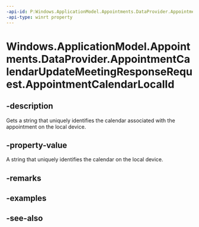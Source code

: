 ```yaml
---
-api-id: P:Windows.ApplicationModel.Appointments.DataProvider.AppointmentCalendarUpdateMeetingResponseRequest.AppointmentCalendarLocalId
-api-type: winrt property
---
```


<!-- Property syntax
public string AppointmentCalendarLocalId { get; }
-->

# Windows.ApplicationModel.Appointments.DataProvider.AppointmentCalendarUpdateMeetingResponseRequest.AppointmentCalendarLocalId

## -description
Gets a string that uniquely identifies the calendar associated with the appointment on the local device.

## -property-value
A string that uniquely identifies the calendar on the local device.

## -remarks

## -examples

## -see-also
